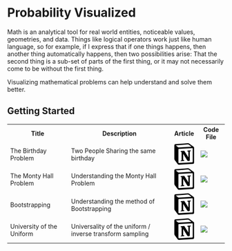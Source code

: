 # Probability Visualized
Math is an analytical tool for real world entities, noticeable values, geometries, and data. Things like logical operators work just like human language, so for example, if I express that if one things happens, then another thing automatically happens, then two possibilities arise: That the second thing is a sub-set of parts of the first thing, or it may not necessarily come to be without the first thing.

Visualizing mathematical problems can help understand and solve them better.



## Getting Started

<table class="tg">
  <tr>
    <th class="tg-yw4l"><b>Title</b></th>
    <th class="tg-yw4l"><b>Description</b></th>
    <th class="tg-yw4l"><b>Article</b></th>
    <th class="tg-yw4l"><b>Code File</b></th>
  </tr>
  
  <tr>
    <td class="tg-yw4l">The Birthday Problem</td>
    <td class="tg-yw4l">Two People Sharing the same birthday</td>
    <td class="tg-yw4l"><a href="https://vaulted-pelican-d82.notion.site/The-Birthday-Problem-in-Statistics-c19c12142cef45a48a75a91c0cc4e5e6">
   <img src="https://github.com/MonitSharma/MonitSharma/blob/main/notion.svg" width="50" height="50" >
    <td class="tg-yw4l"><a href="https://github.com/MonitSharma/Probability-visualized/blob/main/birthday%20problem/birthday.R">
  <img src="https://upload.wikimedia.org/wikipedia/commons/thumb/1/1b/R_logo.svg/310px-R_logo.svg.png" width = '80' >
</a></td>
  </tr>
  
  <tr>
    <td class="tg-yw4l">The Monty Hall Problem</td>
    <td class="tg-yw4l">Understanding the Monty Hall Problem</td>
    <td class="tg-yw4l"><a href="https://vaulted-pelican-d82.notion.site/The-Monty-Hall-Problem-00c72cbd95934a309d36cbd8f0c5cb52">
   <img src="https://github.com/MonitSharma/MonitSharma/blob/main/notion.svg" width="50" height="50" >
    <td class="tg-yw4l"><a href="https://github.com/MonitSharma/Probability-visualized/blob/main/monty%20hall%20problem/montyhall.R">
  <img src="https://upload.wikimedia.org/wikipedia/commons/thumb/1/1b/R_logo.svg/310px-R_logo.svg.png" width = '80' >
</a></td>
  </tr>


<tr>
    <td class="tg-yw4l">Bootstrapping</td>
    <td class="tg-yw4l">Understanding the method of Bootstrapping</td>
    <td class="tg-yw4l"><a href="https://vaulted-pelican-d82.notion.site/Bootstrapping-debf92eb77974f448aa37995904336c4">
   <img src="https://github.com/MonitSharma/MonitSharma/blob/main/notion.svg" width="50" height="50" >
    <td class="tg-yw4l"><a href="https://github.com/MonitSharma/Probability-visualized/blob/main/bootstrapping/bootstrap.R">
  <img src="https://upload.wikimedia.org/wikipedia/commons/thumb/1/1b/R_logo.svg/310px-R_logo.svg.png" width = '80' >
</a></td>
  </tr>
  
  
  
  <tr>
    <td class="tg-yw4l">University of the Uniform </td>
    <td class="tg-yw4l">Universality of the uniform / inverse transform sampling</td>
    <td class="tg-yw4l"><a href="https://vaulted-pelican-d82.notion.site/Universality-of-the-uniform-de746d9b31e2474587629c6a687f0b39">
   <img src="https://github.com/MonitSharma/MonitSharma/blob/main/notion.svg" width="50" height="50" >
    <td class="tg-yw4l"><a href="https://github.com/MonitSharma/Probability-visualized/blob/main/uniform/uniform.R">
  <img src="https://upload.wikimedia.org/wikipedia/commons/thumb/1/1b/R_logo.svg/310px-R_logo.svg.png" width = '80' >
</a></td>
  </tr>
 
  </table> 
 

  
 

